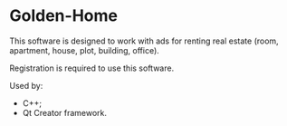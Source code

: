 # Golden-Home

This software is designed to work with ads for renting real estate (room, apartment, house, plot, building, office).

Registration is required to use this software.

Used by:
- C++;
- Qt Creator framework.
